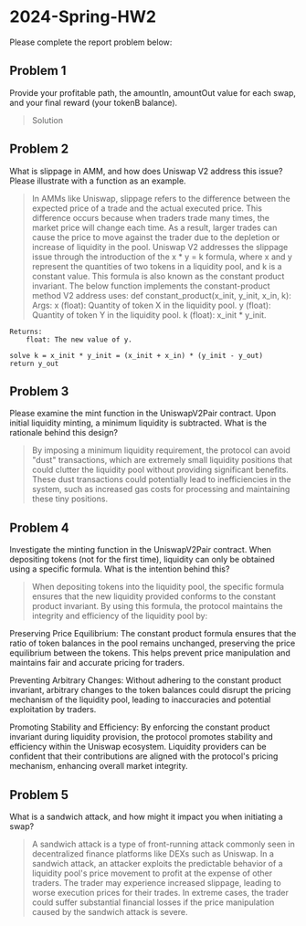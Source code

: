# 2024-Spring-HW2

Please complete the report problem below:

## Problem 1
Provide your profitable path, the amountIn, amountOut value for each swap, and your final reward (your tokenB balance).

> Solution

## Problem 2
What is slippage in AMM, and how does Uniswap V2 address this issue? Please illustrate with a function as an example.

> In AMMs like Uniswap, slippage refers to the difference between the expected price of a trade and the actual executed price. This difference occurs because when traders trade many times, the market price will change each time. As a result, larger trades can cause the price to move against the trader due to the depletion or increase of liquidity in the pool.
Uniswap V2 addresses the slippage issue through the introduction of the x * y = k formula, where x and y represent the quantities of two tokens in a liquidity pool, and k is a constant value. This formula is also known as the constant product invariant.
The below function implements the constant-product method V2 address uses: 
def constant_product(x_init, y_init, x_in, k):
    Args:
        x (float): Quantity of token X in the liquidity pool.
        y (float): Quantity of token Y in the liquidity pool.
        k (float): x_init * y_init.
    
    Returns:
        float: The new value of y.

    solve k = x_init * y_init = (x_init + x_in) * (y_init - y_out) 
    return y_out

## Problem 3
Please examine the mint function in the UniswapV2Pair contract. Upon initial liquidity minting, a minimum liquidity is subtracted. What is the rationale behind this design?

> By imposing a minimum liquidity requirement, the protocol can avoid "dust" transactions, which are extremely small liquidity positions that could clutter the liquidity pool without providing significant benefits. These dust transactions could potentially lead to inefficiencies in the system, such as increased gas costs for processing and maintaining these tiny positions.

## Problem 4
Investigate the minting function in the UniswapV2Pair contract. When depositing tokens (not for the first time), liquidity can only be obtained using a specific formula. What is the intention behind this?

> When depositing tokens into the liquidity pool, the specific formula ensures that the new liquidity provided conforms to the constant product invariant. By using this formula, the protocol maintains the integrity and efficiency of the liquidity pool by:

Preserving Price Equilibrium: The constant product formula ensures that the ratio of token balances in the pool remains unchanged, preserving the price equilibrium between the tokens. This helps prevent price manipulation and maintains fair and accurate pricing for traders.

Preventing Arbitrary Changes: Without adhering to the constant product invariant, arbitrary changes to the token balances could disrupt the pricing mechanism of the liquidity pool, leading to inaccuracies and potential exploitation by traders.

Promoting Stability and Efficiency: By enforcing the constant product invariant during liquidity provision, the protocol promotes stability and efficiency within the Uniswap ecosystem. Liquidity providers can be confident that their contributions are aligned with the protocol's pricing mechanism, enhancing overall market integrity.

## Problem 5
What is a sandwich attack, and how might it impact you when initiating a swap?

> A sandwich attack is a type of front-running attack commonly seen in decentralized finance platforms like DEXs such as Uniswap. In a sandwich attack, an attacker exploits the predictable behavior of a liquidity pool's price movement to profit at the expense of other traders. The trader may experience increased slippage, leading to worse execution prices for their trades. In extreme cases, the trader could suffer substantial financial losses if the price manipulation caused by the sandwich attack is severe.

